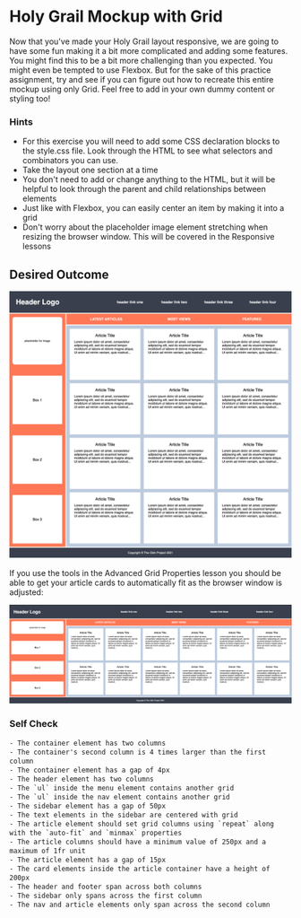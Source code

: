 # Holy Grail Mockup with Grid

Now that you've made your Holy Grail layout responsive, we are going to have some fun making it a bit more complicated and adding some features. You might find this to be a bit more challenging than you expected. You might even be tempted to use Flexbox. But for the sake of this practice assignment, try and see if you can figure out how to recreate this entire mockup using only Grid. Feel free to add in your own dummy content or styling too!

### Hints
- For this exercise you will need to add some CSS declaration blocks to the style.css file. Look through the HTML to see what selectors and combinators you can use.
- Take the layout one section at a time
- You don't need to add or change anything to the HTML, but it will be helpful to look through the parent and child relationships between elements
- Just like with Flexbox, you can easily center an item by making it into a grid
- Don't worry about the placeholder image element stretching when resizing the browser window. This will be covered in the Responsive lessons

## Desired Outcome

![desired outcome](./desired-outcome.png)

If you use the tools in the Advanced Grid Properties lesson you should be able to get your article cards to automatically fit as the browser window is adjusted:

![desired outcome stretched](./desired-outcome-stretched.png)

### Self Check
    - The container element has two columns
    - The container's second column is 4 times larger than the first column
    - The container element has a gap of 4px 
    - The header element has two columns
    - The `ul` inside the menu element contains another grid
    - The `ul` inside the nav element contains another grid
    - The sidebar element has a gap of 50px
    - The text elements in the sidebar are centered with grid
    - The article element should set grid columns using `repeat` along with the `auto-fit` and `minmax` properties
    - The article columns should have a minimum value of 250px and a maximum of 1fr unit
    - The article element has a gap of 15px
    - The card elements inside the article container have a height of 200px
    - The header and footer span across both columns
    - The sidebar only spans across the first column
    - The nav and article elements only span across the second column
